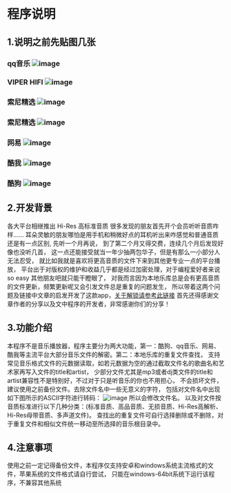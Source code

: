 # 程序说明
## 1.说明之前先贴图几张  
### qq音乐 ![image](./images/qq音乐.jpg)
### VIPER HIFI ![image](./images/VIPERHIFI.jpg)
### 索尼精选 ![image](./images/索尼精选1.jpg)
### 索尼精选 ![image](./images/索尼精选2.jpg)
### 网易 ![image](./images/网易.jpg)
### 酷我 ![image](./images/酷我.jpg)
### 酷狗 ![image](./images/酷狗.jpg)
## 2.开发背景
各大平台相继推出 Hi-Res 高标准音质 很多发现的朋友首先开个会员听听音质咋样......
耳朵灵敏的朋友哪怕是用手机和稍微好点的耳机听出来咋感觉和普通音质还是有一点区别,
先听一个月再说， 到了第二个月又得交费，连续几个月后发现好像也没听几首，
这一点还能接受就当一年少抽两包华子，但是有那么一小部分人无法忍受，
就比如我就是喜欢将更高音质的文件下来到其他更专业一点的平台播放，
平台出于对版权的维护和收益几乎都是经过加密处理，对于编程爱好者来说so easy 其他朋友吧就只能干瞪眼了，
对我而言因为本地乐库总是会有更高音质的文件更新，频繁更新呢又会引发文件总是重复的问题发生，
所以带着这两个问题及链接中文章的启发开发了这款app，[关于解锁请参考此链接](https://blog.csdn.net/r1553789169/article/details/114762884)
首先还得感谢文章作者的分享以及文中程序的开发者，非常感谢你们的分享！
## 3.功能介绍
本程序不是音乐播放器，程序主要分为两大功能，第一：酷狗、qq音乐、网易、酷我等主流平台大部分音乐文件的解密。第二：本地乐库的重复文件查找，
支持常见音乐格式文件的元数据读取，如若元数据为空的通过截取文件名的歌曲名和艺术家再写入文件的title和artist，
少部分文件尤其是mp3或者dj类文件的title和artist兼容性不是特别好，不过对于只是听音乐的你也不用担心，
不会损坏文件，建议使用之前备份文件。去除文件名中一些无意义的字符， 包括对文件名中出现如下图所示的ASCII字符进行转码：
![image](../images/ASCII字符.png) 所以会修改文件名。
以及对文件按音质标准进行以下几种分类：(标准音质、高品音质、无损音质、Hi-Res高解析、Hi-Res母带音质、多声道文件)。
查找出的重复文件可自行选择删除或不删除，对于重复文件和相似文件统一移动至所选择的音乐根目录中。
## 4.注意事项
使用之前一定记得备份文件，本程序仅支持安卓和windows系统主流格式的文件，苹果系统的文件格式请自行尝试，
只能在windows-64bit系统下运行该程序，不兼容其他系统
  
